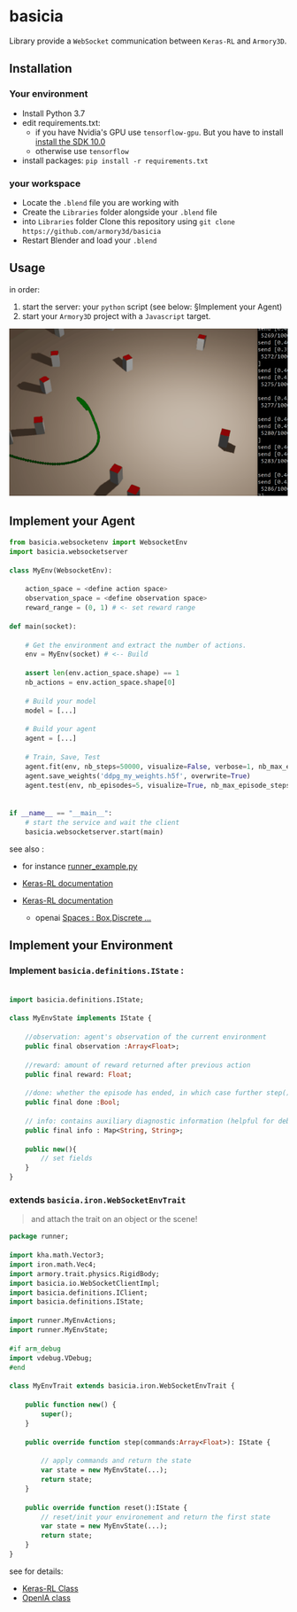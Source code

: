 
# basicia

Library provide a `WebSocket` communication between `Keras-RL` and `Armory3D`.

## Installation

### Your environment

- Install Python 3.7
- edit requirements.txt: 
  *  if you have Nvidia's GPU use `tensorflow-gpu`. But you have to install [install the SDK 10.0](https://developer.nvidia.com/cuda-10.0-download-archive)
  * otherwise use `tensorflow` 
- install packages: `pip install -r requirements.txt`

### your workspace

- Locate the `.blend` file you are working with
- Create the `Libraries` folder alongside your `.blend` file
- into `Libraries` folder Clone this repository using `git clone https://github.com/armory3d/basicia` 
- Restart Blender and load your `.blend`

## Usage

in order:

1. start the server: your `python` script (see below: §Implement your Agent)
2. start your `Armory3D` project with a `Javascript` target.

![screenshot](doc/run.gif)

## Implement your Agent

```python
from basicia.websocketenv import WebsocketEnv
import basicia.websocketserver 

class MyEnv(WebsocketEnv):

    action_space = <define action space>
    observation_space = <define observation space>
    reward_range = (0, 1) # <- set reward range
     
def main(socket):
    
    # Get the environment and extract the number of actions.
    env = MyEnv(socket) # <-- Build
    
    assert len(env.action_space.shape) == 1
    nb_actions = env.action_space.shape[0]

    # Build your model
    model = [...]

    # Build your agent
    agent = [...]

    # Train, Save, Test
    agent.fit(env, nb_steps=50000, visualize=False, verbose=1, nb_max_episode_steps=200)
    agent.save_weights('ddpg_my_weights.h5f', overwrite=True)
    agent.test(env, nb_episodes=5, visualize=True, nb_max_episode_steps=200)


if __name__ == "__main__":
    # start the service and wait the client 
    basicia.websocketserver.start(main)
```

see also :
 * for instance [runner_example.py](Backend/runner_exemple.py)
 * [Keras-RL documentation](https://keras-rl.readthedocs.io/en/latest/agents/overview/)
 * [Keras-RL documentation](https://keras-rl.readthedocs.io/en/latest/agents/overview/)

    * openai [Spaces : Box,Discrete ... ](https://github.com/openai/gym/tree/master/gym/spaces)
        
## Implement your Environment

### Implement `basicia.definitions.IState` :

```haxe

import basicia.definitions.IState;

class MyEnvState implements IState {

    //observation: agent's observation of the current environment
    public final observation :Array<Float>;

    //reward: amount of reward returned after previous action
    public final reward: Float;

    //done: whether the episode has ended, in which case further step() calls will return undefined results
    public final done :Bool; 

    // info: contains auxiliary diagnostic information (helpful for debugging, and sometimes learning)
    public final info : Map<String, String>;
    
    public new(){
        // set fields
    }
}
```

### extends `basicia.iron.WebSocketEnvTrait`

> and attach the trait on an object or the scene!

```haxe
package runner;

import kha.math.Vector3;
import iron.math.Vec4;
import armory.trait.physics.RigidBody;
import basicia.io.WebSocketClientImpl;
import basicia.definitions.IClient;
import basicia.definitions.IState;

import runner.MyEnvActions;
import runner.MyEnvState;

#if arm_debug
import vdebug.VDebug;
#end

class MyEnvTrait extends basicia.iron.WebSocketEnvTrait {

    public function new() {
        super();    
    }
 
    public override function step(commands:Array<Float>): IState {

        // apply commands and return the state
        var state = new MyEnvState(...);
        return state;
    }

    public override function reset():IState {
        // reset/init your environement and return the first state
        var state = new MyEnvState(...);
        return state;
    }
}
```

see for details:
* [Keras-RL Class ](https://github.com/keras-rl/keras-rl/blob/9ea37eb3ad0e51d071c56582f0afe89ceb1526d7/rl/core.py#L607)
* [ OpenIA class](https://github.com/openai/gym/blob/c33cfd8b2cc8cac6c346bc2182cd568ef33b8821/gym/core.py#L8)

 
